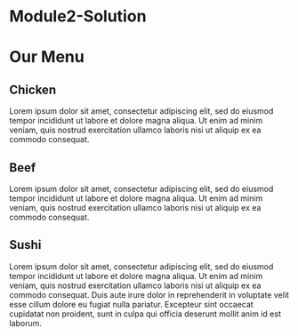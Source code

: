 # Module2-Solution
<!DOCTYPE html>
<html>
<head>
  <meta charset="utf-8">
  <meta name="viewport" content="width=device-width, initial-scale=1">
  <link rel="stylesheet" href="css/styles.css">
  <title>Module2-Solution</title>
</head>
<body>
<h1>Our Menu</h1>
 <div class="col-lg-4 col-md-6 col-sm-12">
  <div class="section">
    <h2 class="chicken">Chicken</h2>
    <p>Lorem ipsum dolor sit amet, consectetur adipiscing elit, sed do eiusmod tempor incididunt ut labore et dolore magna aliqua. Ut enim ad minim veniam, quis nostrud exercitation ullamco laboris nisi ut aliquip ex ea commodo consequat.</p>
  </div>
 </div>
 <div class="col-lg-4 col-md-6 col-sm-12">
   <div class="section">
  <h2 class="beef">Beef</h2>
  <p>Lorem ipsum dolor sit amet, consectetur adipiscing elit, sed do eiusmod tempor incididunt ut labore et dolore magna aliqua. Ut enim ad minim veniam, quis nostrud exercitation ullamco laboris nisi ut aliquip ex ea commodo consequat.</p>
  </div>
 </div>
 <div class="col-lg-4 col-md-12 col-sm-12">
   <div class="section">
  <h2 class="sushi">Sushi</h2>
  <p>Lorem ipsum dolor sit amet, consectetur adipiscing elit, sed do eiusmod tempor incididunt ut labore et dolore magna aliqua. Ut enim ad minim veniam, quis nostrud exercitation ullamco laboris nisi ut aliquip ex ea commodo consequat. Duis aute irure dolor in reprehenderit in voluptate velit esse cillum dolore eu fugiat nulla pariatur. Excepteur sint occaecat cupidatat non proident, sunt in culpa qui officia deserunt mollit anim id est laborum.</p>
  </div>
 </div>

</body>
</html>